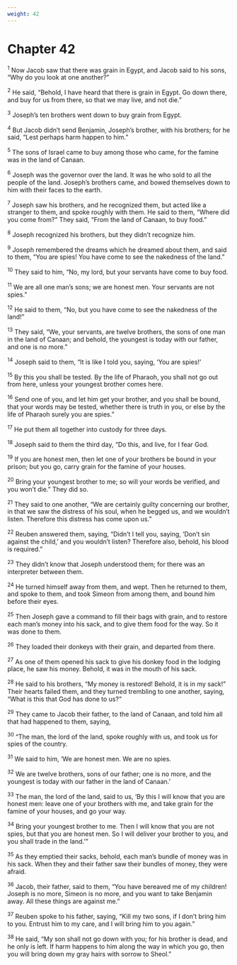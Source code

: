 ```yaml
---
weight: 42
---
```


# Chapter 42

<sup>1</sup> Now Jacob saw that there was grain in Egypt, and Jacob said to his sons, “Why do you look at one another?” 

<sup>2</sup> He said, “Behold, I have heard that there is grain in Egypt. Go down there, and buy for us from there, so that we may live, and not die.” 

<sup>3</sup> Joseph’s ten brothers went down to buy grain from Egypt. 

<sup>4</sup> But Jacob didn’t send Benjamin, Joseph’s brother, with his brothers; for he said, “Lest perhaps harm happen to him.” 

<sup>5</sup> The sons of Israel came to buy among those who came, for the famine was in the land of Canaan. 

<sup>6</sup> Joseph was the governor over the land. It was he who sold to all the people of the land. Joseph’s brothers came, and bowed themselves down to him with their faces to the earth. 

<sup>7</sup> Joseph saw his brothers, and he recognized them, but acted like a stranger to them, and spoke roughly with them. He said to them, “Where did you come from?” They said, “From the land of Canaan, to buy food.” 

<sup>8</sup> Joseph recognized his brothers, but they didn’t recognize him. 

<sup>9</sup> Joseph remembered the dreams which he dreamed about them, and said to them, “You are spies! You have come to see the nakedness of the land.” 

<sup>10</sup> They said to him, “No, my lord, but your servants have come to buy food. 

<sup>11</sup> We are all one man’s sons; we are honest men. Your servants are not spies.” 

<sup>12</sup> He said to them, “No, but you have come to see the nakedness of the land!” 

<sup>13</sup> They said, “We, your servants, are twelve brothers, the sons of one man in the land of Canaan; and behold, the youngest is today with our father, and one is no more.” 

<sup>14</sup> Joseph said to them, “It is like I told you, saying, ‘You are spies!’ 

<sup>15</sup> By this you shall be tested. By the life of Pharaoh, you shall not go out from here, unless your youngest brother comes here. 

<sup>16</sup> Send one of you, and let him get your brother, and you shall be bound, that your words may be tested, whether there is truth in you, or else by the life of Pharaoh surely you are spies.” 

<sup>17</sup> He put them all together into custody for three days. 

<sup>18</sup> Joseph said to them the third day, “Do this, and live, for I fear God. 

<sup>19</sup> If you are honest men, then let one of your brothers be bound in your prison; but you go, carry grain for the famine of your houses. 

<sup>20</sup> Bring your youngest brother to me; so will your words be verified, and you won’t die.” They did so. 

<sup>21</sup> They said to one another, “We are certainly guilty concerning our brother, in that we saw the distress of his soul, when he begged us, and we wouldn’t listen. Therefore this distress has come upon us.” 

<sup>22</sup> Reuben answered them, saying, “Didn’t I tell you, saying, ‘Don’t sin against the child,’ and you wouldn’t listen? Therefore also, behold, his blood is required.” 

<sup>23</sup> They didn’t know that Joseph understood them; for there was an interpreter between them. 

<sup>24</sup> He turned himself away from them, and wept. Then he returned to them, and spoke to them, and took Simeon from among them, and bound him before their eyes. 

<sup>25</sup> Then Joseph gave a command to fill their bags with grain, and to restore each man’s money into his sack, and to give them food for the way. So it was done to them. 

<sup>26</sup> They loaded their donkeys with their grain, and departed from there. 

<sup>27</sup> As one of them opened his sack to give his donkey food in the lodging place, he saw his money. Behold, it was in the mouth of his sack. 

<sup>28</sup> He said to his brothers, “My money is restored! Behold, it is in my sack!” Their hearts failed them, and they turned trembling to one another, saying, “What is this that God has done to us?” 

<sup>29</sup> They came to Jacob their father, to the land of Canaan, and told him all that had happened to them, saying, 

<sup>30</sup> “The man, the lord of the land, spoke roughly with us, and took us for spies of the country. 

<sup>31</sup> We said to him, ‘We are honest men. We are no spies. 

<sup>32</sup> We are twelve brothers, sons of our father; one is no more, and the youngest is today with our father in the land of Canaan.’ 

<sup>33</sup> The man, the lord of the land, said to us, ‘By this I will know that you are honest men: leave one of your brothers with me, and take grain for the famine of your houses, and go your way. 

<sup>34</sup> Bring your youngest brother to me. Then I will know that you are not spies, but that you are honest men. So I will deliver your brother to you, and you shall trade in the land.’” 

<sup>35</sup> As they emptied their sacks, behold, each man’s bundle of money was in his sack. When they and their father saw their bundles of money, they were afraid. 

<sup>36</sup> Jacob, their father, said to them, “You have bereaved me of my children! Joseph is no more, Simeon is no more, and you want to take Benjamin away. All these things are against me.” 

<sup>37</sup> Reuben spoke to his father, saying, “Kill my two sons, if I don’t bring him to you. Entrust him to my care, and I will bring him to you again.” 

<sup>38</sup> He said, “My son shall not go down with you; for his brother is dead, and he only is left. If harm happens to him along the way in which you go, then you will bring down my gray hairs with sorrow to Sheol.” 


